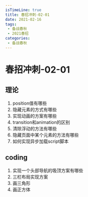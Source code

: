 ```yaml
---
isTimeLine: true
title: 春招冲刺-02-01
date: 2021-02-16
tags:
 - 备战春秋
 - 2021春招
categories:
 - 备战春秋
---
```

# 春招冲刺-02-01
## 理论
1. position值有哪些
2. 隐藏元素的方式有哪些
3. 实现动画的方案有哪些
4. transition和animation的区别
5. 清除浮动的方法有哪些
6. 隐藏页面中某个元素的方法有哪些
7. 如何实现异步加载script脚本

## coding
1. 实现一个头部导航的吸顶方案有哪些
2. 三栏布局实现方案
3. 画三角形
4. 画正方体

<comment/>
<tongji/>